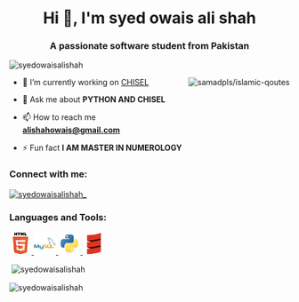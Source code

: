 <h1 align="center">Hi 👋, I'm syed owais ali shah</h1>
<h3 align="center">A passionate software student from Pakistan</h3>

<p align="left"> <img src="https://komarev.com/ghpvc/?username=syedowaisalishah&label=Profile%20views&color=a1adb5&style=flat" alt="syedowaisalishah" /> </p>
<img align='right' src='https://islamic-qoutes.herokuapp.com/' height=300 alt='samadpls/islamic-qoutes'>

- 🔭 I’m currently working on [CHISEL](https://github.com/syedowaisalishah/CHISELSLABS)

- 💬 Ask me about **PYTHON AND CHISEL**

- 📫 How to reach me **alishahowais@gmail.com**

- ⚡ Fun fact **I AM MASTER IN NUMEROLOGY**

<h3 align="left">Connect with me:</h3>
<p align="left">
<a href="https://instagram.com/syedowaisalishah_" target="blank"><img align="center" src="https://raw.githubusercontent.com/rahuldkjain/github-profile-readme-generator/master/src/images/icons/Social/instagram.svg" alt="syedowaisalishah_" height="30" width="40" /></a>
</p>

<h3 align="left">Languages and Tools:</h3>
<p align="left"> <a href="https://www.w3.org/html/" target="_blank" rel="noreferrer"> <img src="https://raw.githubusercontent.com/devicons/devicon/master/icons/html5/html5-original-wordmark.svg" alt="html5" width="40" height="40"/> </a> <a href="https://www.mysql.com/" target="_blank" rel="noreferrer"> <img src="https://raw.githubusercontent.com/devicons/devicon/master/icons/mysql/mysql-original-wordmark.svg" alt="mysql" width="40" height="40"/> </a> <a href="https://www.python.org" target="_blank" rel="noreferrer"> <img src="https://raw.githubusercontent.com/devicons/devicon/master/icons/python/python-original.svg" alt="python" width="40" height="40"/> </a> <a href="https://www.scala-lang.org" target="_blank" rel="noreferrer"> <img src="https://raw.githubusercontent.com/devicons/devicon/master/icons/scala/scala-original.svg" alt="scala" width="40" height="40"/> </a> </p>

<p>&nbsp;<img align="center" src="https://github-readme-stats.vercel.app/api?username=syedowaisalishah&show_icons=true&locale=en" alt="syedowaisalishah" /></p>

<p><img align="center" src="https://github-readme-streak-stats.herokuapp.com/?user=syedowaisalishah&" alt="syedowaisalishah" /></p>

